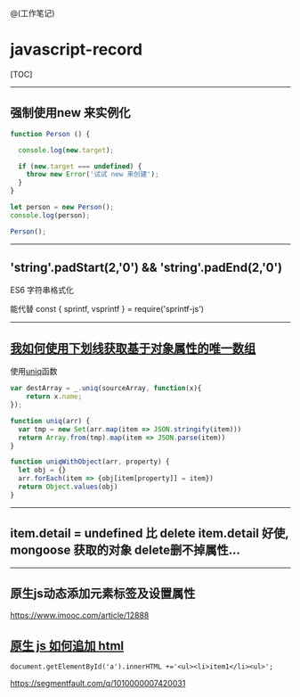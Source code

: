 @(工作笔记)

# javascript-record

[TOC]

---

## 强制使用new 来实例化
```javascript
function Person () {

  console.log(new.target);

  if (new.target === undefined) {
    throw new Error('试试 new 来创建');
  }
}

let person = new Person();
console.log(person);

Person();

```

---

## 'string'.padStart(2,'0') && 'string'.padEnd(2,'0')

ES6 字符串格式化

能代替 const { sprintf, vsprintf } = require('sprintf-js')





---



## [我如何使用下划线获取基于对象属性的唯一数组](https://stackoverflow.com/questions/20739575/how-can-i-get-a-unique-array-based-on-object-property-using-underscore)

使用[uniq](http://underscorejs.org/#uniq)函数

```js
var destArray = _.uniq(sourceArray, function(x){
    return x.name;
});
```

```js
function uniq(arr) {
  var tmp = new Set(arr.map(item => JSON.stringify(item)))
  return Array.from(tmp).map(item => JSON.parse(item))
}

function uniqWithObject(arr, property) {
  let obj = {}
  arr.forEach(item => {obj[item[property]] = item})
  return Object.values(obj)
}
```



---

## item.detail = undefined 比 delete item.detail 好使, mongoose 获取的对象 delete删不掉属性...



---



## **原生js动态添加元素标签及设置属性**

<https://www.imooc.com/article/12888>



## [原生 js 如何追加 html](https://segmentfault.com/q/1010000007420031)



<code class="javascript" style="word-break: break-word; white-space: initial;"><span class="hljs-built_in">document</span>.getElementById(<span class="hljs-string">'a'</span>).innerHTML +=<span class="hljs-string">'&lt;ul&gt;&lt;li&gt;item1&lt;/li&gt;&lt;ul&gt;'</span>;</code>



<https://segmentfault.com/q/1010000007420031>



